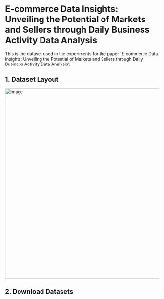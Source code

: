 # E-commerce Data Insights: Unveiling the Potential of Markets and Sellers through Daily Business Activity Data Analysis

This is the dataset used in the experiments for the paper 'E-commerce Data Insights: Unveiling the Potential of Markets and Sellers through Daily Business Activity Data Analysis'.


## 1. Dataset Layout

<img width="623" alt="image" src="https://github.com/eC-dbAD/AAAI-24/assets/149764796/bdfc0116-97cc-45d4-8229-491afa5cd1ab">

<br>

## 2. Download Datasets


<br>


<br><br><br>

